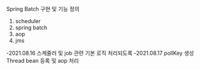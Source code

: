 Spring Batch 구현 및 기능 정의

1. scheduler
2. spring batch
3. aop
4. jms

-2021.08.16 스케줄러 및 job 관련 기본 로직 처리되도록
-2021.08.17 pollKey 생성 Thread bean 등록 및 aop 처리
